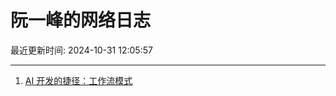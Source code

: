 # 阮一峰的网络日志

最近更新时间: 2024-10-31 12:05:57

--- 
1. [AI 开发的捷径：工作流模式](http://www.ruanyifeng.com/blog/2024/10/coze.html) 
